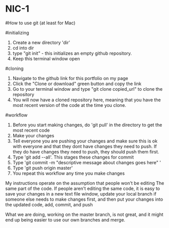 # NIC-1

#How to use git (at least for Mac)

#initializing
1. Create a new directory 'dir'
2. cd into dir
3. type "git init" - this initializes an empty github repository.
4. Keep this terminal window open

#cloning
1. Navigate to the github link for this portfolio on my page
2. Click the "Clone or download" green button and copy the link
3. Go to your terminal window and type "git clone copied_url" to clone the repository
4. You will now have a cloned repository here, meaning that you have the most recent version of the code at the time you clone.

#workflow
1. Before you start making changes, do 'git pull' in the directory to get the 
most recent code
2. Make your changes
3. Tell everyone you are pushing your changes and make sure this is ok with
everyone and that they dont have changes they need to push. If they do have changes they need to push, they should push them first.
4. Type 'git add --all'. This stages these changes for commit
5. Type 'git commit -m "descriptive message about changes goes here" '
6. Type 'git push origin master'
7. You repeat this workflow any time you make changes 

My instructions operate on the assumption that people won't be editing
The same part of the code. If people aren't editing the same code, it is easy to save your changes in a new text file window, update your local branch if someone else
needs to make changes first, and then put your changes into the updated code,
add, commit, and push

What we are doing, working on the master branch, is not great, and it
might end up being easier to use our own branches and merge.


